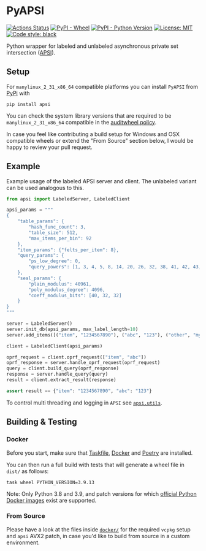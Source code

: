 # PyAPSI

[![Actions Status](https://github.com/LGro/PyAPSI/workflows/ci-cd-pipeline/badge.svg)](https://github.com/LGro/PyAPSI/actions)
[![PyPI - Wheel](https://img.shields.io/pypi/wheel/apsi)](https://pypi.org/project/apsi/)
[![PyPI - Python Version](https://img.shields.io/pypi/pyversions/apsi)](https://pypi.org/project/apsi/)
[![License: MIT](https://img.shields.io/github/license/LGro/PyAPSI)](https://github.com/LGro/PyAPSI/blob/main/LICENSE)
[![Code style: black](https://img.shields.io/badge/code%20style-black-000000.svg)](https://github.com/psf/black)

Python wrapper for labeled and unlabeled asynchronous private set intersection
([APSI](https://github.com/microsoft/apsi)).

## Setup

For `manylinux_2_31_x86_64` compatible platforms you can install `PyAPSI` from
[PyPi](https://pypi.org/project/apsi/) with

```
pip install apsi
```

You can check the system library versions that are required to be
`manylinux_2_31_x86_64` compatible in the
[auditwheel policy](https://github.com/pypa/auditwheel/blob/main/src/auditwheel/policy/manylinux-policy.json#L335-L340).

In case you feel like contributing a build setup for Windows and OSX compatible wheels
or extend the "From Source" section below, I would be happy to review your pull request.

## Example

Example usage of the labeled APSI server and client.
The unlabeled variant can be used analogous to this.

```python
from apsi import LabeledServer, LabeledClient

apsi_params = """
{
    "table_params": {
        "hash_func_count": 3,
        "table_size": 512,
        "max_items_per_bin": 92
    },
    "item_params": {"felts_per_item": 8},
    "query_params": {
        "ps_low_degree": 0,
        "query_powers": [1, 3, 4, 5, 8, 14, 20, 26, 32, 38, 41, 42, 43, 45, 46]
    },
    "seal_params": {
        "plain_modulus": 40961,
        "poly_modulus_degree": 4096,
        "coeff_modulus_bits": [40, 32, 32]
    }
}
"""

server = LabeledServer()
server.init_db(apsi_params, max_label_length=10)
server.add_items([("item", "1234567890"), ("abc", "123"), ("other", "my label")])

client = LabeledClient(apsi_params)

oprf_request = client.oprf_request(["item", "abc"])
oprf_response = server.handle_oprf_request(oprf_request)
query = client.build_query(oprf_response)
response = server.handle_query(query)
result = client.extract_result(response)

assert result == {"item": "1234567890", "abc": "123"}
```

To control multi threading and logging in `APSI` see
[`apsi.utils`](https://github.com/LGro/PyAPSI/blob/main/apsi/utils.py).

## Building & Testing

### Docker

Before you start, make sure that [Taskfile](https://taskfile.dev/#/installation),
[Docker](https://docs.docker.com/engine/install/) and
[Poetry](https://python-poetry.org/docs/#installation) are installed.

You can then run a full build with tests that will generate a wheel file in `dist/` as
follows:

```
task wheel PYTHON_VERSION=3.9.13
```

Note: Only Python 3.8 and 3.9, and patch versions for which
[official Python Docker images](https://hub.docker.com/_/python) exist are supported.

### From Source

Please have a look at the files inside
[`docker/`](https://github.com/LGro/PyAPSI/tree/main/docker) for the required `vcpkg`
setup and `apsi` AVX2 patch, in case you'd like to build from source in a custom
environment.
